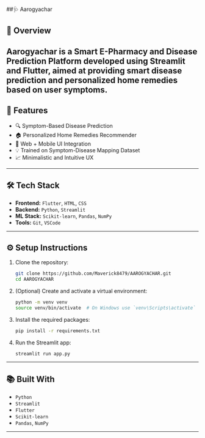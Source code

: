 ##🩺 Aarogyachar
## 🧠 Overview
**Aarogyachar** is a Smart E-Pharmacy and Disease Prediction Platform developed using **Streamlit** and **Flutter**, aimed at providing smart disease prediction and personalized home remedies based on user symptoms.
---

## 🚀 Features

- 🔍 Symptom-Based Disease Prediction  
- 🏠 Personalized Home Remedies Recommender  
- 📱 Web + Mobile UI Integration  
- 💡 Trained on Symptom-Disease Mapping Dataset  
- 📈 Minimalistic and Intuitive UX

---

## 🛠️ Tech Stack

- **Frontend:** `Flutter`, `HTML`, `CSS`
- **Backend:** `Python`, `Streamlit`
- **ML Stack:** `Scikit-learn`, `Pandas`, `NumPy`
- **Tools:** `Git`, `VSCode`

---

## ⚙️ Setup Instructions

1. Clone the repository:

    ```bash
    git clone https://github.com/Maverick8479/AAROGYACHAR.git
    cd AAROGYACHAR
    ```

2. (Optional) Create and activate a virtual environment:

    ```bash
    python -m venv venv
    source venv/bin/activate  # On Windows use `venv\Scripts\activate`
    ```

3. Install the required packages:

    ```bash
    pip install -r requirements.txt
    ```

4. Run the Streamlit app:

    ```bash
    streamlit run app.py
    ```

---

## 📚 Built With

- `Python`
- `Streamlit`
- `Flutter`
- `Scikit-learn`
- `Pandas`, `NumPy`

---
